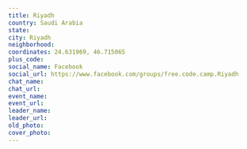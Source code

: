 ```yaml
---
title: Riyadh
country: Saudi Arabia
state: 
city: Riyadh
neighborhood: 
coordinates: 24.631969, 46.715065
plus_code:
social_name: Facebook
social_url: https://www.facebook.com/groups/free.code.camp.Riyadh
chat_name:
chat_url:
event_name:
event_url:
leader_name:
leader_url:
old_photo: 
cover_photo:
---
```

